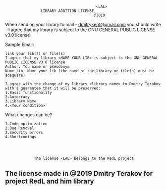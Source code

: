                                              <LAL>
					LIBRARY ADDITION LICENSE
	                                        @2019
						
 When sending your library to mail - dmitrykeof@gmail.com
 you should write - I agree that my library <NAME YOUR LIB> is subject to the GNU GENERAL PUBLIC LICENSE v3.0 license

 Sample Email:

	link your lib(s) or file(s)
	I agree that my library <NAME YOUR LIB> is subject to the GNU GENERAL PUBLIC LICENSE v3.0 license
	Author: You name or pseudonym
	Name lib: Name your lib (the name of the library or file(s) must be adequate)
	
	I agree with the change of my library <library name> to Dmitry Terakov with a guarantee that it will be preserved:
	1.Basic functionality
	2.Autocracy
	3.Library Name
	4.<Your condition>
	
 What changes can be?

	1.Code optimization
	2.Bug Removal
	3.Security errors
	4.Shortcomings
	
	
	
	
                 The license <LAL> belongs to the RedL project
  The license <LAL> made in @2019 Dmitry Terakov for project RedL and him library
------------------------------------------------------------------------------------
	
